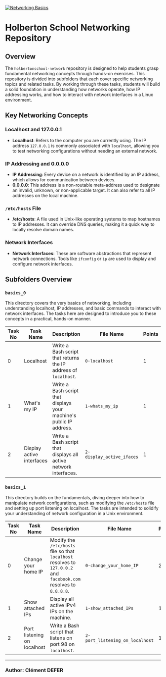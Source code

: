 [![Networking Basics](https://i.postimg.cc/T2Sd0s5C/2022-02-Blockchain-1p1.jpg)](https://postimg.cc/QVQZx0bT)

# Holberton School Networking Repository

## Overview

The `holbertonschool-network` repository is designed to help students grasp fundamental networking concepts through hands-on exercises. This repository is divided into subfolders that each cover specific networking topics and related tasks. By working through these tasks, students will build a solid foundation in understanding how networks operate, how IP addressing works, and how to interact with network interfaces in a Linux environment.

## Key Networking Concepts

### Localhost and 127.0.0.1
- **Localhost**: Refers to the computer you are currently using. The IP address `127.0.0.1` is commonly associated with `localhost`, allowing you to test networking configurations without needing an external network.

### IP Addressing and 0.0.0.0
- **IP Addressing**: Every device on a network is identified by an IP address, which allows for communication between devices.
- **0.0.0.0**: This address is a non-routable meta-address used to designate an invalid, unknown, or non-applicable target. It can also refer to all IP addresses on the local machine.

### `/etc/hosts` File
- **/etc/hosts**: A file used in Unix-like operating systems to map hostnames to IP addresses. It can override DNS queries, making it a quick way to locally resolve domain names.

### Network Interfaces
- **Network Interfaces**: These are software abstractions that represent network connections. Tools like `ifconfig` or `ip` are used to display and configure network interfaces.

## Subfolders Overview

### `basics_0`
This directory covers the very basics of networking, including understanding localhost, IP addresses, and basic commands to interact with network interfaces. The tasks here are designed to introduce you to these concepts in a practical, hands-on manner.

| Task No | Task Name                 | Description                                                                                      | File Name                 | Points |
|---------|---------------------------|--------------------------------------------------------------------------------------------------|---------------------------|--------|
| 0       | Localhost                  | Write a Bash script that returns the IP address of `localhost`.                                  | `0-localhost`             | 1      |
| 1       | What's my IP               | Write a Bash script that displays your machine's public IP address.                               | `1-whats_my_ip`           | 1      |
| 2       | Display active interfaces  | Write a Bash script that displays all active network interfaces.                                  | `2-display_active_ifaces` | 1      |

### `basics_1`
This directory builds on the fundamentals, diving deeper into how to manipulate network configurations, such as modifying the `/etc/hosts` file and setting up port listening on localhost. The tasks are intended to solidify your understanding of network configuration in a Unix environment.

| Task No | Task Name                  | Description                                                                                      | File Name                          | Points |
|---------|----------------------------|--------------------------------------------------------------------------------------------------|------------------------------------|--------|
| 0       | Change your home IP         | Modify the `/etc/hosts` file so that `localhost` resolves to `127.0.0.2` and `facebook.com` resolves to `8.8.8.8`. | `0-change_your_home_IP`            | 2      |
| 1       | Show attached IPs           | Display all active IPv4 IPs on the machine.                                                      | `1-show_attached_IPs`              | 1      |
| 2       | Port listening on localhost | Write a Bash script that listens on port 98 on `localhost`.                                      | `2-port_listening_on_localhost`    | 1      |


___

### **Author**: Clément DEFER